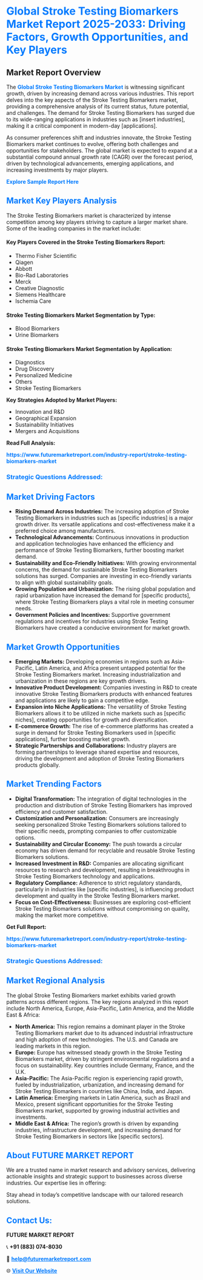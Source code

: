 <h1 style="color: #007BFF;">Global Stroke Testing Biomarkers Market Report 2025-2033: Driving Factors, Growth Opportunities, and Key Players</h1>

<section id="overview">
<h2>Market Report Overview</h2>
<p>The <a href="https://www.futuremarketreport.com/industry-report/stroke-testing-biomarkers-market" style="color: #007BFF; text-decoration: none;"><strong>Global Stroke Testing Biomarkers Market</strong></a> is witnessing significant growth, driven by increasing demand across various industries. This report delves into the key aspects of the Stroke Testing Biomarkers market, providing a comprehensive analysis of its current status, future potential, and challenges. The demand for Stroke Testing Biomarkers has surged due to its wide-ranging applications in industries such as [insert industries], making it a critical component in modern-day [applications].</p>
<p>As consumer preferences shift and industries innovate, the Stroke Testing Biomarkers market continues to evolve, offering both challenges and opportunities for stakeholders. The global market is expected to expand at a substantial compound annual growth rate (CAGR) over the forecast period, driven by technological advancements, emerging applications, and increasing investments by major players.</p>
</section>

<section id="overview">
<p><a href="https://www.futuremarketreport.com/request-sample/reportId=123852" style="color: #007BFF; text-decoration: none;"><strong>Explore Sample Report Here</strong></a></p>
</section>

<section id="key-players">
<h2 style="color: #007BFF;">Market Key Players Analysis</h2>
<p>The Stroke Testing Biomarkers market is characterized by intense competition among key players striving to capture a larger market share. Some of the leading companies in the market include:</p>
<h4>Key Players Covered in the Stroke Testing Biomarkers Report:</h4>
<ul><li>Thermo Fisher Scientific</li><li>Qiagen</li><li>Abbott</li><li>Bio-Rad Laboratories</li><li>Merck</li><li>Creative Diagnostic</li><li>Siemens Healthcare</li><li>Ischemia Care</li></ul>
<h4>Stroke Testing Biomarkers Market Segmentation by Type:</h4>
<ul><li>Blood Biomarkers</li><li>Urine Biomarkers</li></ul>

<h4>Stroke Testing Biomarkers Market Segmentation by Application:</h4>
<ul><li>Diagnostics</li><li>Drug Discovery</li><li>Personalized Medicine</li><li>Others</li><li>Stroke Testing Biomarkers</li></ul>
<p><strong>Key Strategies Adopted by Market Players:</strong></p>
<ul>
<li>Innovation and R&D</li>
<li>Geographical Expansion</li>
<li>Sustainability Initiatives</li>
<li>Mergers and Acquisitions</li>
</ul>
</section>

<section>
<p><strong>Read Full Analysis: </strong></p><a href="https://www.futuremarketreport.com/industry-report/stroke-testing-biomarkers-market" style="color: #007BFF; text-decoration: none;"><strong>https://www.futuremarketreport.com/industry-report/stroke-testing-biomarkers-market</strong></a>
<h3 style="color: #007BFF;">Strategic Questions Addressed:</h3>
</section>

<section id="driving-factors">
<h2 style="color: #007BFF;">Market Driving Factors</h2>
<ul>
<li><strong>Rising Demand Across Industries:</strong> The increasing adoption of Stroke Testing Biomarkers in industries such as [specific industries] is a major growth driver. Its versatile applications and cost-effectiveness make it a preferred choice among manufacturers.</li>
<li><strong>Technological Advancements:</strong> Continuous innovations in production and application technologies have enhanced the efficiency and performance of Stroke Testing Biomarkers, further boosting market demand.</li>
<li><strong>Sustainability and Eco-Friendly Initiatives:</strong> With growing environmental concerns, the demand for sustainable Stroke Testing Biomarkers solutions has surged. Companies are investing in eco-friendly variants to align with global sustainability goals.</li>
<li><strong>Growing Population and Urbanization:</strong> The rising global population and rapid urbanization have increased the demand for [specific products], where Stroke Testing Biomarkers plays a vital role in meeting consumer needs.</li>
<li><strong>Government Policies and Incentives:</strong> Supportive government regulations and incentives for industries using Stroke Testing Biomarkers have created a conducive environment for market growth.</li>
</ul>
</section>

<section id="growth-opportunities">
<h2 style="color: #007BFF;">Market Growth Opportunities</h2>
<ul>
<li><strong>Emerging Markets:</strong> Developing economies in regions such as Asia-Pacific, Latin America, and Africa present untapped potential for the Stroke Testing Biomarkers market. Increasing industrialization and urbanization in these regions are key growth drivers.</li>
<li><strong>Innovative Product Development:</strong> Companies investing in R&D to create innovative Stroke Testing Biomarkers products with enhanced features and applications are likely to gain a competitive edge.</li>
<li><strong>Expansion into Niche Applications:</strong> The versatility of Stroke Testing Biomarkers allows it to be utilized in niche markets such as [specific niches], creating opportunities for growth and diversification.</li>
<li><strong>E-commerce Growth:</strong> The rise of e-commerce platforms has created a surge in demand for Stroke Testing Biomarkers used in [specific applications], further boosting market growth.</li>
<li><strong>Strategic Partnerships and Collaborations:</strong> Industry players are forming partnerships to leverage shared expertise and resources, driving the development and adoption of Stroke Testing Biomarkers products globally.</li>
</ul>
</section>

<section id="trending-factors">
<h2 style="color: #007BFF;">Market Trending Factors</h2>
<ul>
<li><strong>Digital Transformation:</strong> The integration of digital technologies in the production and distribution of Stroke Testing Biomarkers has improved efficiency and customer satisfaction.</li>
<li><strong>Customization and Personalization:</strong> Consumers are increasingly seeking personalized Stroke Testing Biomarkers solutions tailored to their specific needs, prompting companies to offer customizable options.</li>
<li><strong>Sustainability and Circular Economy:</strong> The push towards a circular economy has driven demand for recyclable and reusable Stroke Testing Biomarkers solutions.</li>
<li><strong>Increased Investment in R&D:</strong> Companies are allocating significant resources to research and development, resulting in breakthroughs in Stroke Testing Biomarkers technology and applications.</li>
<li><strong>Regulatory Compliance:</strong> Adherence to strict regulatory standards, particularly in industries like [specific industries], is influencing product development and quality in the Stroke Testing Biomarkers market.</li>
<li><strong>Focus on Cost-Effectiveness:</strong> Businesses are exploring cost-efficient Stroke Testing Biomarkers solutions without compromising on quality, making the market more competitive.</li>
</ul>
</section>

<section>
<p><strong>Get Full Report: </strong></p><a href="https://www.futuremarketreport.com/industry-report/stroke-testing-biomarkers-market" style="color: #007BFF; text-decoration: none;"><strong>https://www.futuremarketreport.com/industry-report/stroke-testing-biomarkers-market</strong></a>
<h3 style="color: #007BFF;">Strategic Questions Addressed:</h3>
</section>


<section id="regional-analysis">
<h2 style="color: #007BFF;">Market Regional Analysis</h2>
<p>The global Stroke Testing Biomarkers market exhibits varied growth patterns across different regions. The key regions analyzed in this report include North America, Europe, Asia-Pacific, Latin America, and the Middle East & Africa:</p>
<ul>
<li><strong>North America:</strong> This region remains a dominant player in the Stroke Testing Biomarkers market due to its advanced industrial infrastructure and high adoption of new technologies. The U.S. and Canada are leading markets in this region.</li>
<li><strong>Europe:</strong> Europe has witnessed steady growth in the Stroke Testing Biomarkers market, driven by stringent environmental regulations and a focus on sustainability. Key countries include Germany, France, and the U.K.</li>
<li><strong>Asia-Pacific:</strong> The Asia-Pacific region is experiencing rapid growth, fueled by industrialization, urbanization, and increasing demand for Stroke Testing Biomarkers in countries like China, India, and Japan.</li>
<li><strong>Latin America:</strong> Emerging markets in Latin America, such as Brazil and Mexico, present significant opportunities for the Stroke Testing Biomarkers market, supported by growing industrial activities and investments.</li>
<li><strong>Middle East & Africa:</strong> The region’s growth is driven by expanding industries, infrastructure development, and increasing demand for Stroke Testing Biomarkers in sectors like [specific sectors].</li>
</ul>
</section>

<footer>
<h2 style="color: #007BFF;">About FUTURE MARKET REPORT</h2>
<p>We are a trusted name in market research and advisory services, delivering actionable insights and strategic support to businesses across diverse industries. Our expertise lies in offering:</p>

<p>Stay ahead in today’s competitive landscape with our tailored research solutions.</p>

<h2 style="color: #007BFF;">Contact Us:</h2>
<p><strong>FUTURE MARKET REPORT</strong></p>
<p>📞 <strong>+91 (883) 074-8030</strong></p>
<p>📧 <strong><a href="mailto:help@futuremarketreport.com" style="color: #007BFF;">help@futuremarketreport.com</a></strong></p>
<p>🌐 <strong><a href="https://www.futuremarketreport.com/" style="color: #007BFF;">Visit Our Website</a></strong></p>
</footer>